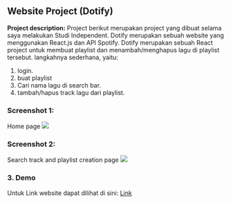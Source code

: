 ## Website Project (Dotify)

**Project description:** Project berikut merupakan project yang dibuat selama saya melakukan Studi Independent. Dotify merupakan sebuah website yang menggunakan React.js dan API Spotify.
Dotify merupakan sebuah React project untuk membuat playlist dan menambah/menghapus lagu di playlist tersebut.
langkahnya sederhana, yaitu:

1. login. 
2. buat playlist 
3. Cari nama lagu di search bar.
4. tambah/hapus track lagu dari playlist.

### Screenshot 1:

Home page
<img src="images/dotifyHome.jpg?raw=true"/>

### Screenshot 2:
Search track and playlist creation page
<img src="images/dotifySearchTrack.jpg?raw=true"/>


### 3. Demo

Untuk Link website dapat dilihat di sini: [Link](https://fe2module3assignment.vercel.app/)
